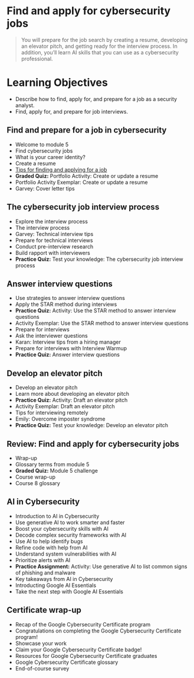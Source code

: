 # Find and apply for cybersecurity jobs
> You will prepare for the job search by creating a resume, developing an elevator pitch, and getting ready for the interview process. In addition, you’ll learn AI skills that you can use as a cybersecurity professional.
# Learning Objectives
- Describe how to find, apply for, and prepare for a job as a security analyst.
- Find, apply for, and prepare for job interviews.
## Find and prepare for a job in cybersecurity
- Welcome to module 5
- Find cybersecurity jobs
- What is your career identity?
- Create a resume
- [Tips for finding and applying for a job](https://github.com/KailaniBailey/Google-Cybersecurity-Professional-Certificate/tree/main/Course%208:%20Put%20It%20to%20Work:%20Prepare%20for%20Cybersecurity%20Jobs/Find%20and%20apply%20for%20cybersecurity%20jobs/Tips%20for%20finding%20and%20applying%20for%20a%20job)
- **Graded Quiz:** Portfolio Activity: Create or update a resume
- Portfolio Activity Exemplar: Create or update a resume
- Garvey: Cover letter tips
## The cybersecurity job interview process
- Explore the interview process
- The interview process
- Garvey: Technical interview tips
- Prepare for technical interviews
- Conduct pre-interview research
- Build rapport with interviewers
- **Practice Quiz:** Test your knowledge: The cybersecurity job interview process
## Answer interview questions
- Use strategies to answer interview questions
- Apply the STAR method during interviews
- **Practice Quiz:** Activity: Use the STAR method to answer interview questions
- Activity Exemplar: Use the STAR method to answer interview questions
- Prepare for interviews
- Ask the interviewer questions
- Karan: Interview tips from a hiring manager
- Prepare for interviews with Interview Warmup
- **Practice Quiz:** Answer interview questions
## Develop an elevator pitch
- Develop an elevator pitch
- Learn more about developing an elevator pitch
- **Practice Quiz:** Activity: Draft an elevator pitch
- Activity Exemplar: Draft an elevator pitch
- Tips for interviewing remotely
- Emily: Overcome imposter syndrome
- **Practice Quiz:** Test your knowledge: Develop an elevator pitch
## Review: Find and apply for cybersecurity jobs
- Wrap-up
- Glossary terms from module 5
- **Graded Quiz:** Module 5 challenge
- Course wrap-up
- Course 8 glossary
## AI in Cybersecurity
- Introduction to AI in Cybersecurity
- Use generative AI to work smarter and faster
- Boost your cybersecurity skills with AI
- Decode complex security frameworks with AI
- Use AI to help identify bugs
- Refine code with help from AI
- Understand system vulnerabilities with AI
- Prioritize alerts with AI
- **Practice Assignment:** Activity: Use generative AI to list common signs of phishing and malware
- Key takeaways from AI in Cybersecurity
- Introducting Google AI Essentials
- Take the next step with Google AI Essentials
## Certificate wrap-up
- Recap of the Google Cybersecurity Certificate program
- Congratulations on completing the Google Cybersecurity Certificate program!
- Showcase your work
- Claim your Google Cybersecurity Certificate badge!
- Resources for Google Cybersecurity Certificate graduates
- Google Cybersecurity Certificate glossary
- End-of-course survey
